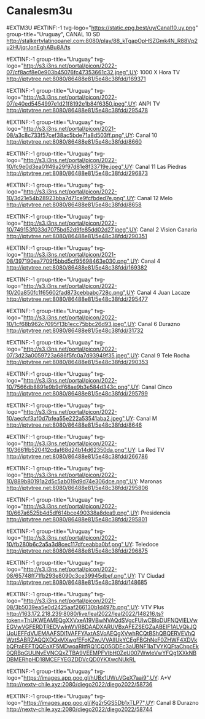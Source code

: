 # Canalesm3u
#EXTM3U
#EXTINF:-1 tvg-logo="https://static.epg.best/uy/Canal10.uy.png" group-title="Uruguay", CANAL 10 SD
http://stalkertvlatinopanel.com:8080/play/88_kTgapOpHSZGmk4N_R88Vp2u2HUjqrJonEghABu8A/ts

#EXTINF:-1 group-title="Uruguay" tvg-logo="http://s3.i3ns.net/portal/picon/2022-07/cf8acf8e0e903b45076fc47353661c32.jpeg",UY: 1000 X Hora TV
http://iptvtree.net:8080/86488e81/5e48c38fdd/169371

#EXTINF:-1 group-title="Uruguay" tvg-logo="http://s3.i3ns.net/portal/picon/2022-07/e40ed5454997e1d21f8192e1b84f6350.jpeg",UY: ANPI TV
http://iptvtree.net:8080/86488e81/5e48c38fdd/295478

#EXTINF:-1 group-title="Uruguay" tvg-logo="http://s3.i3ns.net/portal/picon/2021-08/a3c8c733f57cef38ac5bde71a8d503ff.png",UY: Canal 10
http://iptvtree.net:8080/86488e81/5e48c38fdd/8660

#EXTINF:-1 group-title="Uruguay" tvg-logo="http://s3.i3ns.net/portal/picon/2022-10/fc9e0d3ea01f49a29f97d81e8f33719e.jpeg",UY: Canal 11 Las Piedras
http://iptvtree.net:8080/86488e81/5e48c38fdd/296873

#EXTINF:-1 group-title="Uruguay" tvg-logo="http://s3.i3ns.net/portal/picon/2022-10/3d21e54b28923bba7d71ce9fcfbded7e.png",UY: Canal 12 Melo
http://iptvtree.net:8080/86488e81/5e48c38fdd/8658

#EXTINF:-1 group-title="Uruguay" tvg-logo="http://s3.i3ns.net/portal/picon/2022-10/749153f033d7075bd52d9fe85dd02d27.jpeg",UY: Canal 2 Vision Canaria
http://iptvtree.net:8080/86488e81/5e48c38fdd/290351

#EXTINF:-1 group-title="Uruguay" tvg-logo="http://s3.i3ns.net/portal/picon/2021-08/397190ea7709f5bbd5cf95698463e030.png",UY: Canal 4
http://iptvtree.net:8080/86488e81/5e48c38fdd/169382

#EXTINF:-1 group-title="Uruguay" tvg-logo="http://s3.i3ns.net/portal/picon/2022-10/20a850fc1f65602fad873cebbabc728c.png",UY: Canal 4 Juan Lacaze
http://iptvtree.net:8080/86488e81/5e48c38fdd/295477

#EXTINF:-1 group-title="Uruguay" tvg-logo="http://s3.i3ns.net/portal/picon/2022-10/1cf68b962c7095f13b1ecc75bbc26d93.jpeg",UY: Canal 6 Durazno
http://iptvtree.net:8080/86488e81/5e48c38fdd/31732

#EXTINF:-1 group-title="Uruguay" tvg-logo="http://s3.i3ns.net/portal/picon/2022-07/3d23a0059723a686f5fc0a7d93949f35.jpeg",UY: Canal 9 Tele Rocha
http://iptvtree.net:8080/86488e81/5e48c38fdd/290353

#EXTINF:-1 group-title="Uruguay" tvg-logo="http://s3.i3ns.net/portal/picon/2022-10/7566db8891e9b9df68ae9b3e584d343c.png",UY: Canal Cinco
http://iptvtree.net:8080/86488e81/5e48c38fdd/295799

#EXTINF:-1 group-title="Uruguay" tvg-logo="http://s3.i3ns.net/portal/picon/2022-10/aecfcf3af0d7bfea55e222a53541aba2.jpeg",UY: Canal M
http://iptvtree.net:8080/86488e81/5e48c38fdd/8646

#EXTINF:-1 group-title="Uruguay" tvg-logo="http://s3.i3ns.net/portal/picon/2022-10/3661fb520412cdaf68d24b14d62350da.png",UY: La Red TV
http://iptvtree.net:8080/86488e81/5e48c38fdd/266786

#EXTINF:-1 group-title="Uruguay" tvg-logo="http://s3.i3ns.net/portal/picon/2022-10/889b80191a2d5c5ab019d9d74e306dce.png",UY: Maronas
http://iptvtree.net:8080/86488e81/5e48c38fdd/295806

#EXTINF:-1 group-title="Uruguay" tvg-logo="http://s3.i3ns.net/portal/picon/2022-10/667a6525b4d5df614bce490338a8dea9.png",UY: Presidencia
http://iptvtree.net:8080/86488e81/5e48c38fdd/295801

#EXTINF:-1 group-title="Uruguay" tvg-logo="http://s3.i3ns.net/portal/picon/2022-10/fb280b6c2a5a3d8cec117dfceabba0bf.png",UY: Teledoce
http://iptvtree.net:8080/86488e81/5e48c38fdd/296875

#EXTINF:-1 group-title="Uruguay" tvg-logo="http://s3.i3ns.net/portal/picon/2022-08/65748ff71fb293e8090c3ce39945dbef.png",UY: TV Ciudad
http://iptvtree.net:8080/86488e81/5e48c38fdd/148685

#EXTINF:-1 group-title="Uruguay" tvg-logo="http://s3.i3ns.net/portal/picon/2021-08/3b5039ea5e0d2425aaf266130b1d497b.png",UY: VTV Plus
http://163.172.218.239:8080/live/leal2022/leal2022/148216.ts?token=ThUKWEAMEQgXXVxeA19VBwNVAQdSVgcFUlwCBloDUFNQVlELVwEGVwVGFERDTREDVwlnWVRBDAADXARUVBxAFEZSEGZaABEIF1ALVQkJQUoUEFFdVUEMAAFSDl1VAFFYAxtASVoAEQgXVwhRCQtBShQBQERVEVhQWztSABRZAQQXDQxMXwgfEFoKZwJVVAIIUkYCEgFBGhNeF0ZHWF4XDVkbQFtaEEFTQQEaXF5MDwoaRltfRQ1CQ05GDEc3aUBNF1IaTVYKQFtaChpcEk0QRBpGUUNvEVNCQxZTBA9VEEMPFVIbH0ZeU007WwleVwYFQg1XXkNBDBMERhpHD18MCEFYEGZDDVcQD0YKXwcNUkRL

#EXTINF:-1 group-title="Uruguay" tvg-logo="https://images.app.goo.gl/hUBx1UWuVGeX7aai9",UY: A+V
http://nextv-chile.xyz:2080/diego2022/diego2022/58736

#EXTINF:-1 group-title="Uruguay" tvg-logo="https://images.app.goo.gl/jKg2r5GS5Db1xTLP7",UY: Canal 8 Durazno
http://nextv-chile.xyz:2080/diego2022/diego2022/58744
